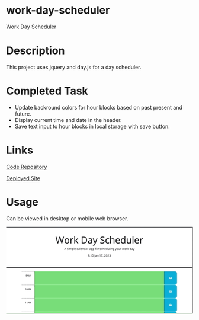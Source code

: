 # work-day-scheduler
 Work Day Scheduler

# Description
This project uses jquery and day.js for a day scheduler.

# Completed Task
- Update backround colors for hour blocks based on past present and future.
- Display current time and date in the header.
- Save text input to hour blocks in local storage with save button.


# Links
[Code Repository](https://github.com/Justin-Brueske/work-day-scheduler)

[Deployed Site](https://justin-brueske.github.io/work-day-scheduler/)

# Usage 
Can be viewed in desktop or mobile web browser.

![screen shot](./assets/images/schedulerscreenshot.gif)